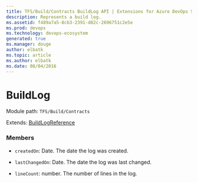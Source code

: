 ```yaml
---
title: TFS/Build/Contracts BuildLog API | Extensions for Azure DevOps Services
description: Represents a build log.
ms.assetid: f489a7a5-8cb3-2391-d82c-2696751c2e5e
ms.prod: devops
ms.technology: devops-ecosystem
generated: true
ms.manager: douge
author: elbatk
ms.topic: article
ms.author: elbatk
ms.date: 08/04/2016
---
```


# BuildLog

Module path: `TFS/Build/Contracts`

Extends: [BuildLogReference](./BuildLogReference.md)

### Members

* `createdOn`: Date. The date the log was created.

* `lastChangedOn`: Date. The date the log was last changed.

* `lineCount`: number. The number of lines in the log.

